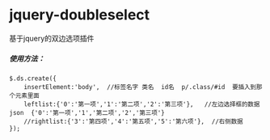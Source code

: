 # jquery-doubleselect
基于jquery的双边选项插件


##### 使用方法：
<pre><code>$.ds.create({
    insertElement:'body',  //标签名字 类名  id名  p/.class/#id  要插入到那个元素里面
    leftlist:{'0':'第一项','1':'第二项','2':'第三项'},   //左边选择框的数据 json  {'0':'第一项','1','第二项','2','第三项'}
    //rightlist:{'3':'第四项','4':'第五项','5':'第六项'},  //右侧数据
});</code></pre>
